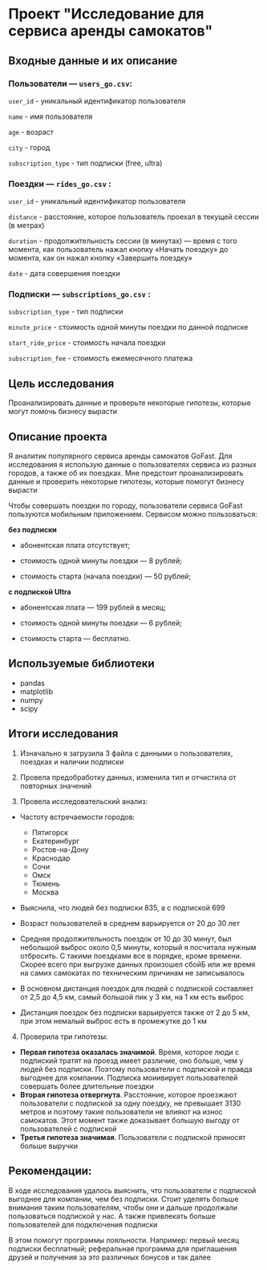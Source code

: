 # Проект "Исследование для сервиса аренды самокатов"


## Входные данные и их описание

### Пользователи — `users_go.csv`:
	
  `user_id` -	уникальный идентификатор пользователя

  `name` -	имя пользователя

  `age` -	возраст

  `city` -	город

  `subscription_type` -	тип подписки (free, ultra)
 ### Поездки — `rides_go.csv` :
  
  `user_id` -	уникальный идентификатор пользователя
  
  `distance` -	расстояние, которое пользователь проехал в текущей сессии (в метрах)
  
  `duration` -	продолжительность сессии (в минутах) — время с того момента, как пользователь нажал кнопку «Начать поездку» до момента, как он нажал кнопку «Завершить поездку»
  
  `date` -	дата совершения поездки
  
### Подписки — `subscriptions_go.csv` :

  `subscription_type` -	тип подписки
  
  `minute_price` -	стоимость одной минуты поездки по данной подписке
  
  `start_ride_price` -	стоимость начала поездки
  
  `subscription_fee` -	стоимость ежемесячного платежа


## Цель исследования  

Проанализировать данные и проверьте некоторые гипотезы, которые могут помочь бизнесу вырасти

## Описание проекта

Я аналитик популярного сервиса аренды самокатов GoFast. Для исследования я использую данные о пользователях сервиса из разных городов, а также об их поездках. Мне предстоит проанализировать данные и проверить некоторые гипотезы, которые помогут бизнесу вырасти

Чтобы совершать поездки по городу, пользователи сервиса GoFast пользуются мобильным приложением.
Сервисом можно пользоваться:

**без подписки**

* абонентская плата отсутствует;

* стоимость одной минуты поездки — 
8 рублей;

* стоимость старта (начала поездки) — 
50 рублей;

**с подпиской Ultra**

* абонентская плата — 
199 рублей в месяц;

* стоимость одной минуты поездки — 
6 рублей;

* стоимость старта — бесплатно.

## Используемые библиотеки

- pandas
- matplotlib
- numpy
- scipy

## Итоги исследования

1. Изначально я загрузила 3 файла с данными о пользователях, поездках и наличии подписки

2. Провела предобработку данных, изменила тип и отчистила от повторных значений

3. Провела исследовательский анализ:

* Частоту встречаемости городов:

   - Пятигорск        
   - Екатеринбург    
   - Ростов-на-Дону   
   - Краснодар        
   - Сочи
   - Омск
   - Тюмень   
   - Москва    

* Выяснила, что людей без подписки 835, а с подпиской 699
* Возраст пользователей в среднем варьируется от 20 до 30 лет
* Средняя продолжительность поездок от 10 до 30 минут, был небольшой выброс около 0,5 минуты, который я посчитала нужным отбросить. С такими поездками все в порядке, кроме времени. Скорее всего при выгрузке данных произошел сбойБ или же время на самих самокатах по техническим причинам не записывалось
* В основном дистанция поездок для людей с подпиской составляет от 2,5 до 4,5 км, самый большой пик у 3 км, на 1 км есть выброс
* Дистанция поездок без подписки варьируется также от 2 до 5 км, при этом немалый выброс есть в промежутке до 1 км
4. Проверила три гипотезы: 

* **Первая гипотеза оказалась значимой**. Время, которое люди с подпиский тратят на проезд имеет различие, оно больше, чем у людей без подписки. Поэтому пользователи с подпиской и правда выгоднее для компании. Подписка моиивирует пользователей совершать более длительные поездки
* **Вторая гипотеза отвергнута**. Расстояние, которое проезжают пользователи с подпиской за одну поездку, не превышает 3130 метров и поэтому такие пользователи не влияют на износ самокатов. Этот момент также доказывает большую выгоду от пользователей с подпиской
* **Третья гипотеза значимая**. Пользователи с подпиской приносят больше выручки

## Рекомендации:

В ходе исследования удалось выяснить, что пользователи с подпиской выгоднее для компании, чем без подписки. Стоит уделять больше внимания таким пользователям, чтобы они и дальше продолжали пользоваться подпиской у нас. А также привлекать больше пользователей для подключения подписки

В этом помогут программы лояльности. Например: первый месяц подписки бесплатный; реферальная программа для приглашения друзей и получения за это различных бонусов и так далее
